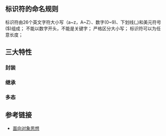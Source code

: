 <!--
date: 2021-04-19T22:34:12+08:00
lastmod: 2021-04-19T22:34:12+08:00
-->
## 标识符的命名规则

标识符由26个英文字符大小写（a~z，A~Z）、数字(0~9)、下划线(_)和美元符号($)组成；
不能以数字开头，不能是关键字；
严格区分大小写；
标识符可以为任意长度；

## 三大特性

### 封装



### 继承



### 多态



## 参考链接

* [面向对象思想](http://cyc2018.gitee.io/cs-notes/#/notes/面向对象思想)
